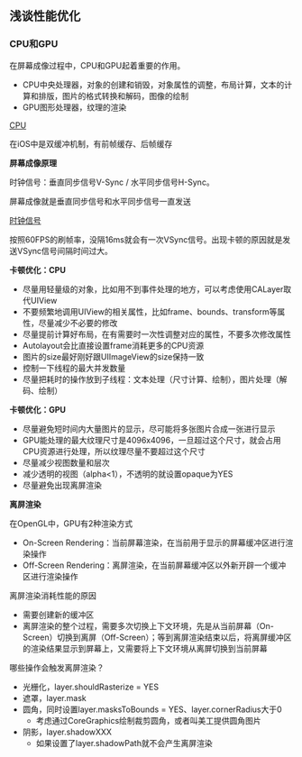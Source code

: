 ## 浅谈性能优化


### CPU和GPU

在屏幕成像过程中，CPU和GPU起着重要的作用。
- CPU中央处理器，对象的创建和销毁，对象属性的调整，布局计算，文本的计算和排版，图片的格式转换和解码，图像的绘制
- GPU图形处理器，纹理的渲染

[CPU](https://github.com/SunshineBrother/JHBlog/blob/master/性能优化/CPU.png)

在iOS中是双缓冲机制，有前帧缓存、后帧缓存


**屏幕成像原理**

时钟信号：垂直同步信号V-Sync / 水平同步信号H-Sync。

屏幕成像就是垂直同步信号和水平同步信号一直发送

[时钟信号](https://github.com/SunshineBrother/JHBlog/blob/master/性能优化/时钟信号.png)

按照60FPS的刷帧率，没隔16ms就会有一次VSync信号。出现卡顿的原因就是发送VSync信号间隔时间过大。


**卡顿优化：CPU**

- 尽量用轻量级的对象，比如用不到事件处理的地方，可以考虑使用CALayer取代UIView
- 不要频繁地调用UIView的相关属性，比如frame、bounds、transform等属性，尽量减少不必要的修改
- 尽量提前计算好布局，在有需要时一次性调整对应的属性，不要多次修改属性
- Autolayout会比直接设置frame消耗更多的CPU资源
- 图片的size最好刚好跟UIImageView的size保持一致
- 控制一下线程的最大并发数量
- 尽量把耗时的操作放到子线程：文本处理（尺寸计算、绘制），图片处理（解码、绘制）

**卡顿优化：GPU**

- 尽量避免短时间内大量图片的显示，尽可能将多张图片合成一张进行显示
- GPU能处理的最大纹理尺寸是4096x4096，一旦超过这个尺寸，就会占用CPU资源进行处理，所以纹理尽量不要超过这个尺寸
- 尽量减少视图数量和层次
- 减少透明的视图（alpha<1），不透明的就设置opaque为YES
- 尽量避免出现离屏渲染

**离屏渲染**

在OpenGL中，GPU有2种渲染方式
- On-Screen Rendering：当前屏幕渲染，在当前用于显示的屏幕缓冲区进行渲染操作
- Off-Screen Rendering：离屏渲染，在当前屏幕缓冲区以外新开辟一个缓冲区进行渲染操作

离屏渲染消耗性能的原因
- 需要创建新的缓冲区
- 离屏渲染的整个过程，需要多次切换上下文环境，先是从当前屏幕（On-Screen）切换到离屏（Off-Screen）；等到离屏渲染结束以后，将离屏缓冲区的渲染结果显示到屏幕上，又需要将上下文环境从离屏切换到当前屏幕

哪些操作会触发离屏渲染？
- 光栅化，layer.shouldRasterize = YES
- 遮罩，layer.mask
- 圆角，同时设置layer.masksToBounds = YES、layer.cornerRadius大于0
    - 考虑通过CoreGraphics绘制裁剪圆角，或者叫美工提供圆角图片
- 阴影，layer.shadowXXX
    - 如果设置了layer.shadowPath就不会产生离屏渲染




































